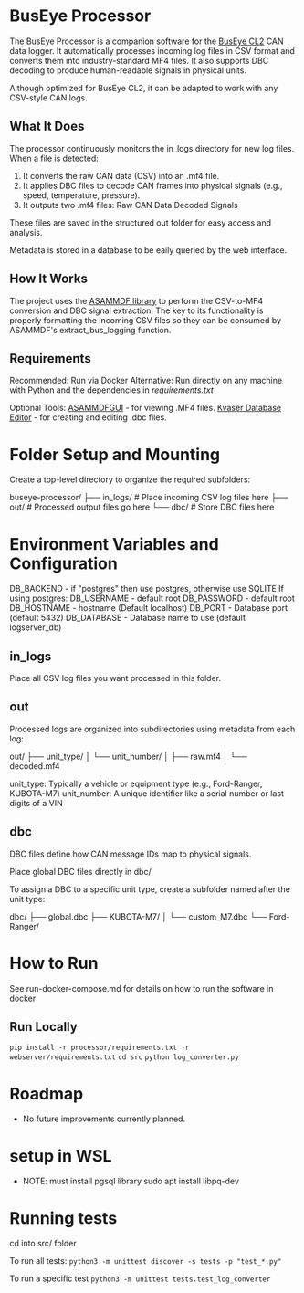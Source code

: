 # BusEye Processor
The BusEye Processor is a companion software for the [BusEye CL2](https://perspic.ca/shop/category/can-bus-dataloggers-2) CAN data logger. It automatically processes incoming log files in CSV format and converts them into industry-standard MF4 files. It also supports DBC decoding to produce human-readable signals in physical units.

Although optimized for BusEye CL2, it can be adapted to work with any CSV-style CAN logs.

## What It Does
The processor continuously monitors the in_logs directory for new log files. When a file is detected:

1. It converts the raw CAN data (CSV) into an .mf4 file.
2. It applies DBC files to decode CAN frames into physical signals (e.g., speed, temperature, pressure).
3. It outputs two .mf4 files:
   Raw CAN Data
   Decoded Signals

These files are saved in the structured out folder for easy access and analysis.

Metadata is stored in a database to be eaily queried by the web interface.

## How It Works
The project uses the [ASAMMDF library](https://pypi.org/project/asammdf/) to perform the CSV-to-MF4 conversion and DBC signal extraction. The key to its functionality is properly formatting the incoming CSV files so they can be consumed by ASAMMDF's extract_bus_logging function.

## Requirements
Recommended: Run via Docker
Alternative: Run directly on any machine with Python and the dependencies in *requirements.txt*

Optional Tools:
[ASAMMDFGUI](https://asammdf.readthedocs.io/en/latest/gui.html) - for viewing .MF4 files.
[Kvaser Database Editor](https://www.kvaser.com/download/) - for creating and editing .dbc files.

# Folder Setup and Mounting
Create a top-level directory to organize the required subfolders:

buseye-processor/
├── in_logs/      # Place incoming CSV log files here
├── out/          # Processed output files go here
└── dbc/          # Store DBC files here

# Environment Variables and Configuration

DB_BACKEND - if "postgres" then use postgres, otherwise use SQLITE
If using postgres:
   DB_USERNAME - default root
   DB_PASSWORD - default root
   DB_HOSTNAME - hostname (Default localhost)
   DB_PORT - Database port (default 5432)
   DB_DATABASE - Database name to use (default logserver_db)

## in_logs
Place all CSV log files you want processed in this folder.

## out
Processed logs are organized into subdirectories using metadata from each log:

out/
├── unit_type/
│   └── unit_number/
│       ├── raw.mf4
│       └── decoded.mf4

unit_type: Typically a vehicle or equipment type (e.g., Ford-Ranger, KUBOTA-M7)
unit_number: A unique identifier like a serial number or last digits of a VIN

## dbc
DBC files define how CAN message IDs map to physical signals.

Place global DBC files directly in dbc/

To assign a DBC to a specific unit type, create a subfolder named after the unit type:

dbc/
├── global.dbc
├── KUBOTA-M7/
│   └── custom_M7.dbc
└── Ford-Ranger/


# How to Run
See run-docker-compose.md for details on how to run the software in docker

## Run Locally

`pip install -r processor/requirements.txt -r webserver/requirements.txt`
`cd src`
`python log_converter.py`

# Roadmap
- No future improvements currently planned. 


# setup in WSL

 - NOTE: must install pgsql library
    sudo apt install libpq-dev


# Running tests
cd into src/ folder

To run all tests:
`python3 -m unittest discover -s tests -p "test_*.py"`

To run a specific test
`python3 -m unittest tests.test_log_converter`